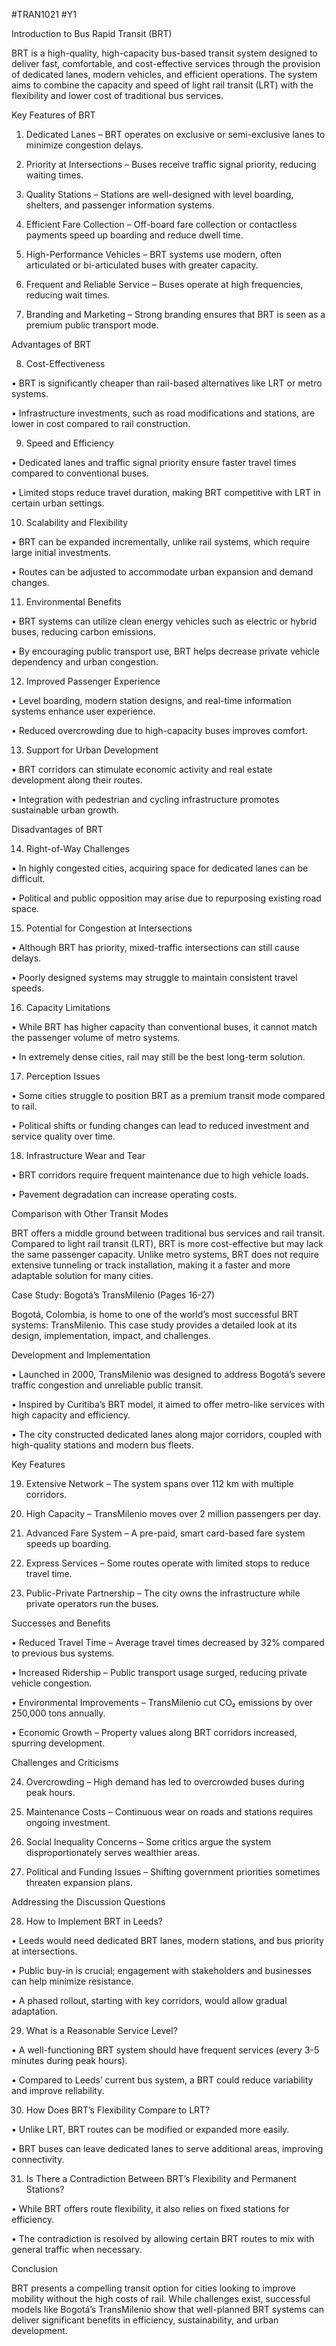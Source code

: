 #TRAN1021 #Y1 

Introduction to Bus Rapid Transit (BRT)

  

BRT is a high-quality, high-capacity bus-based transit system designed to deliver fast, comfortable, and cost-effective services through the provision of dedicated lanes, modern vehicles, and efficient operations. The system aims to combine the capacity and speed of light rail transit (LRT) with the flexibility and lower cost of traditional bus services.

  

Key Features of BRT

1. Dedicated Lanes – BRT operates on exclusive or semi-exclusive lanes to minimize congestion delays.

2. Priority at Intersections – Buses receive traffic signal priority, reducing waiting times.

3. Quality Stations – Stations are well-designed with level boarding, shelters, and passenger information systems.

4. Efficient Fare Collection – Off-board fare collection or contactless payments speed up boarding and reduce dwell time.

5. High-Performance Vehicles – BRT systems use modern, often articulated or bi-articulated buses with greater capacity.

6. Frequent and Reliable Service – Buses operate at high frequencies, reducing wait times.

7. Branding and Marketing – Strong branding ensures that BRT is seen as a premium public transport mode.

  

Advantages of BRT

8. Cost-Effectiveness

• BRT is significantly cheaper than rail-based alternatives like LRT or metro systems.

• Infrastructure investments, such as road modifications and stations, are lower in cost compared to rail construction.

9. Speed and Efficiency

• Dedicated lanes and traffic signal priority ensure faster travel times compared to conventional buses.

• Limited stops reduce travel duration, making BRT competitive with LRT in certain urban settings.

10. Scalability and Flexibility

• BRT can be expanded incrementally, unlike rail systems, which require large initial investments.

• Routes can be adjusted to accommodate urban expansion and demand changes.

11. Environmental Benefits

• BRT systems can utilize clean energy vehicles such as electric or hybrid buses, reducing carbon emissions.

• By encouraging public transport use, BRT helps decrease private vehicle dependency and urban congestion.

12. Improved Passenger Experience

• Level boarding, modern station designs, and real-time information systems enhance user experience.

• Reduced overcrowding due to high-capacity buses improves comfort.

13. Support for Urban Development

• BRT corridors can stimulate economic activity and real estate development along their routes.

• Integration with pedestrian and cycling infrastructure promotes sustainable urban growth.

  

Disadvantages of BRT

14. Right-of-Way Challenges

• In highly congested cities, acquiring space for dedicated lanes can be difficult.

• Political and public opposition may arise due to repurposing existing road space.

15. Potential for Congestion at Intersections

• Although BRT has priority, mixed-traffic intersections can still cause delays.

• Poorly designed systems may struggle to maintain consistent travel speeds.

16. Capacity Limitations

• While BRT has higher capacity than conventional buses, it cannot match the passenger volume of metro systems.

• In extremely dense cities, rail may still be the best long-term solution.

17. Perception Issues

• Some cities struggle to position BRT as a premium transit mode compared to rail.

• Political shifts or funding changes can lead to reduced investment and service quality over time.

18. Infrastructure Wear and Tear

• BRT corridors require frequent maintenance due to high vehicle loads.

• Pavement degradation can increase operating costs.

  

Comparison with Other Transit Modes

  

BRT offers a middle ground between traditional bus services and rail transit. Compared to light rail transit (LRT), BRT is more cost-effective but may lack the same passenger capacity. Unlike metro systems, BRT does not require extensive tunneling or track installation, making it a faster and more adaptable solution for many cities.

  

Case Study: Bogotá’s TransMilenio (Pages 16-27)

  

Bogotá, Colombia, is home to one of the world’s most successful BRT systems: TransMilenio. This case study provides a detailed look at its design, implementation, impact, and challenges.

  

Development and Implementation

• Launched in 2000, TransMilenio was designed to address Bogotá’s severe traffic congestion and unreliable public transit.

• Inspired by Curitiba’s BRT model, it aimed to offer metro-like services with high capacity and efficiency.

• The city constructed dedicated lanes along major corridors, coupled with high-quality stations and modern bus fleets.

  

Key Features

19. Extensive Network – The system spans over 112 km with multiple corridors.

20. High Capacity – TransMilenio moves over 2 million passengers per day.

21. Advanced Fare System – A pre-paid, smart card-based fare system speeds up boarding.

22. Express Services – Some routes operate with limited stops to reduce travel time.

23. Public-Private Partnership – The city owns the infrastructure while private operators run the buses.

  

Successes and Benefits

• Reduced Travel Time – Average travel times decreased by 32% compared to previous bus systems.

• Increased Ridership – Public transport usage surged, reducing private vehicle congestion.

• Environmental Improvements – TransMilenio cut CO₂ emissions by over 250,000 tons annually.

• Economic Growth – Property values along BRT corridors increased, spurring development.

  

Challenges and Criticisms

24. Overcrowding – High demand has led to overcrowded buses during peak hours.

25. Maintenance Costs – Continuous wear on roads and stations requires ongoing investment.

26. Social Inequality Concerns – Some critics argue the system disproportionately serves wealthier areas.

27. Political and Funding Issues – Shifting government priorities sometimes threaten expansion plans.

  

Addressing the Discussion Questions

28. How to Implement BRT in Leeds?

• Leeds would need dedicated BRT lanes, modern stations, and bus priority at intersections.

• Public buy-in is crucial; engagement with stakeholders and businesses can help minimize resistance.

• A phased rollout, starting with key corridors, would allow gradual adaptation.

29. What is a Reasonable Service Level?

• A well-functioning BRT system should have frequent services (every 3-5 minutes during peak hours).

• Compared to Leeds’ current bus system, a BRT could reduce variability and improve reliability.

30. How Does BRT’s Flexibility Compare to LRT?

• Unlike LRT, BRT routes can be modified or expanded more easily.

• BRT buses can leave dedicated lanes to serve additional areas, improving connectivity.

31. Is There a Contradiction Between BRT’s Flexibility and Permanent Stations?

• While BRT offers route flexibility, it also relies on fixed stations for efficiency.

• The contradiction is resolved by allowing certain BRT routes to mix with general traffic when necessary.

  

Conclusion

  

BRT presents a compelling transit option for cities looking to improve mobility without the high costs of rail. While challenges exist, successful models like Bogotá’s TransMilenio show that well-planned BRT systems can deliver significant benefits in efficiency, sustainability, and urban development.

  


